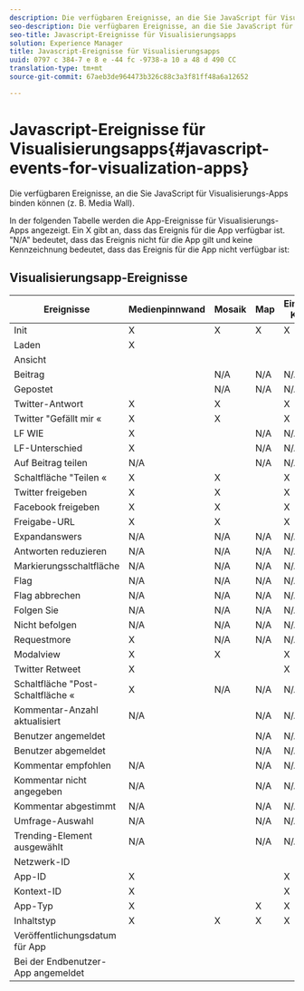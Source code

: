 ```yaml
---
description: Die verfügbaren Ereignisse, an die Sie JavaScript für Visualisierungs-Apps binden können (z. B. Media Wall).
seo-description: Die verfügbaren Ereignisse, an die Sie JavaScript für Visualisierungs-Apps binden können (z. B. Media Wall).
seo-title: Javascript-Ereignisse für Visualisierungsapps
solution: Experience Manager
title: Javascript-Ereignisse für Visualisierungsapps
uuid: 0797 c 384-7 e 8 e -44 fc -9738-a 10 a 48 d 490 CC
translation-type: tm+mt
source-git-commit: 67aeb3de964473b326c88c3a3f81ff48a6a12652

---
```



# Javascript-Ereignisse für Visualisierungsapps{#javascript-events-for-visualization-apps}

Die verfügbaren Ereignisse, an die Sie JavaScript für Visualisierungs-Apps binden können (z. B. Media Wall).

In der folgenden Tabelle werden die App-Ereignisse für Visualisierungs-Apps angezeigt. Ein X gibt an, dass das Ereignis für die App verfügbar ist. &quot;N/A&quot; bedeutet, dass das Ereignis nicht für die App gilt und keine Kennzeichnung bedeutet, dass das Ereignis für die App nicht verfügbar ist:

## Visualisierungsapp-Ereignisse

| Ereignisse | Medienpinnwand | Mosaik | Map | Einzelne Karte | Karussell | Post-Schaltfläche | Filmstrip |
|---|---|---|---|---|---|---|---|
| Init | X | X | X | X | X | X | X |
| Laden | X |  |  |  |  |  |  |
| Ansicht |  |  |  |  |  |  |  |
| Beitrag |  | N/A | N/A | N/A | N/A |  | N/A |
| Gepostet |  | N/A | N/A | N/A | N/A |  | N/A |
| Twitter-Antwort | X | X |  | X | X | N/A | X |
| Twitter &quot;Gefällt mir « | X | X |  | X | X | N/A | X |
| LF WIE | X |  | N/A | N/A | N/A | N/A | N/A |
| LF-Unterschied | X |  | N/A | N/A | N/A | N/A | N/A |
| Auf Beitrag teilen | N/A |  | N/A | N/A | N/A | N/A | N/A |
| Schaltfläche &quot;Teilen « | X | X |  | X | X | N/A | X |
| Twitter freigeben | X | X |  | X | X | N/A | X |
| Facebook freigeben | X | X |  | X | X | N/A | X |
| Freigabe-URL | X | X |  | X | X | N/A | X |
| Expandanswers | N/A | N/A | N/A | N/A | N/A | N/A | N/A |
| Antworten reduzieren | N/A | N/A | N/A | N/A | N/A | N/A | N/A |
| Markierungsschaltfläche | N/A | N/A | N/A | N/A | N/A | N/A | N/A |
| Flag | N/A | N/A | N/A | N/A | N/A | N/A | N/A |
| Flag abbrechen | N/A | N/A | N/A | N/A | N/A | N/A | N/A |
| Folgen Sie | N/A | N/A | N/A | N/A | N/A | N/A | N/A |
| Nicht befolgen | N/A | N/A | N/A | N/A | N/A | N/A | N/A |
| Requestmore | X | N/A | N/A | N/A | N/A | N/A | N/A |
| Modalview | X | X |  | X | X | N/A | X |
| Twitter Retweet | X |  |  | X | X | N/A | X |
| Schaltfläche &quot;Post-Schaltfläche « | X | N/A | N/A | N/A | N/A | X | N/A |
| Kommentar-Anzahl aktualisiert | N/A |  | N/A | N/A | N/A | N/A | N/A |
| Benutzer angemeldet |  |  | N/A | N/A | N/A |  | N/A |
| Benutzer abgemeldet |  |  | N/A | N/A | N/A |  | N/A |
| Kommentar empfohlen | N/A |  | N/A | N/A | N/A | N/A | N/A |
| Kommentar nicht angegeben | N/A |  | N/A | N/A | N/A | N/A | N/A |
| Kommentar abgestimmt | N/A |  | N/A | N/A | N/A | N/A | N/A |
| Umfrage-Auswahl | N/A |  | N/A | N/A | N/A | N/A | N/A |
| Trending-Element ausgewählt | N/A |  | N/A | N/A | N/A | N/A | N/A |
| Netzwerk-ID |  |  |  |  |  |  | N/A |
| App-ID | X |  |  | X | X | X | X |
| Kontext-ID | X |  |  | X | X | X | X |
| App-Typ | X |  | X | X | X | X | X |
| Inhaltstyp | X | X | X | X | X | X |  |
| Veröffentlichungsdatum für App |  |  |  |  |  |  |  |
| Bei der Endbenutzer-App angemeldet |  |  |  |  |  |  |  |
